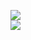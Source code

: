 [![](https://img.shields.io/badge/Made%20With-Github%20Spray-lightgrey.svg?style=for-the-badge&logo=github)](https://github.com/Annihil/github-spray#3198)  
[![](https://i.imgur.com/2DrTn0Z.gif)](https://github.com/Annihil/github-spray)